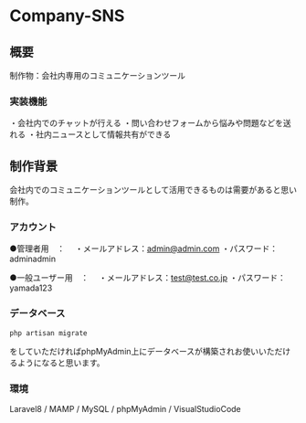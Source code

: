 # Company-SNS

## 概要
制作物：会社内専用のコミュニケーションツール
### 実装機能
・会社内でのチャットが行える
・問い合わせフォームから悩みや問題などを送れる
・社内ニュースとして情報共有ができる

## 制作背景
会社内でのコミュニケーションツールとして活用できるものは需要があると思い制作。

### アカウント
●管理者用　：　
    ・メールアドレス：admin@admin.com
    ・パスワード：adminadmin

●一般ユーザー用　：　
    ・メールアドレス：test@test.co.jp
    ・パスワード：yamada123

### データベース
    
    php artisan migrate

をしていただければphpMyAdmin上にデータベースが構築されお使いいただけるようになると思います。

### 環境
Laravel8 / MAMP / MySQL / phpMyAdmin / VisualStudioCode



